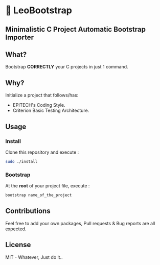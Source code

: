 # :school_satchel: LeoBootstrap
## Minimalistic C Project Automatic Bootstrap Importer

## What?

Bootstrap **CORRECTLY** your C projects in just 1 command.

## Why?

Initialize a project that follows/has:
* EPITECH's Coding Style.
* Criterion Basic Testing Architecture.

## Usage
### Install
Clone this repository and execute :
```bash
sudo ./install
```

### Bootstrap
At the **root** of your project file, execute :
```bash
bootstrap name_of_the_project
```

## Contributions

Feel free to add your own packages, Pull requests & Bug reports are all expected.

## License

MIT - Whatever, Just do it..
